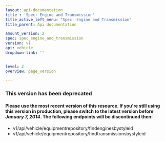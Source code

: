 ```yaml
---
layout: api-documentation
title : 'Spec: Engine and Transmission'
title_active_left_menu: "Spec: Engine and Transmission"
title_parent: Api documentation

amount_version: 2
spec: spec_engine_and_transmission
version: v1
api: vehicle
dropdown-link: ''


level: 2
overview: page_version

---
```



### This version has been deprecated

#### Please use the most recent version of this resource. If you're still using this version in production, please switch to the latest version before _January 7, 2014_. The following endpoints will be discontinued then:

* v1/api/vehicle/equipmentrepository/findenginesbystyleid
* v1/api/vehicle/equipmentrepository/findtransmissionsbystyleid